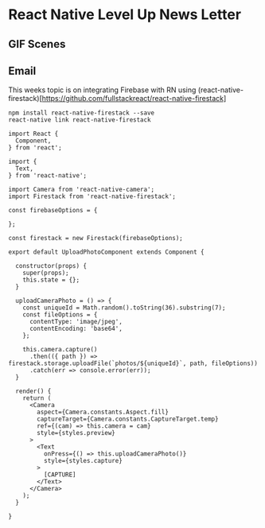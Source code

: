 # React Native Level Up News Letter

## GIF Scenes



## Email

This weeks topic is on integrating Firebase with RN using
(react-native-firestack)[https://github.com/fullstackreact/react-native-firestack]

```langauge-bash
npm install react-native-firestack --save
react-native link react-native-firestack
```

```language-jsx
import React {
  Component,
} from 'react';

import {
  Text,
} from 'react-native';

import Camera from 'react-native-camera';
import Firestack from 'react-native-firestack';

const firebaseOptions = {

};

const firestack = new Firestack(firebaseOptions);

export default UploadPhotoComponent extends Component {

  constructor(props) {
    super(props);
    this.state = {};
  }

  uploadCameraPhoto = () => {
    const uniqueId = Math.random().toString(36).substring(7);
    const fileOptions = {
      contentType: 'image/jpeg',
      contentEncoding: 'base64',
    };

    this.camera.capture()
      .then(({ path }) => firestack.storage.uploadFile(`photos/${uniqueId}`, path, fileOptions))
      .catch(err => console.error(err));
  }

  render() {
    return (
      <Camera
        aspect={Camera.constants.Aspect.fill}
        captureTarget={Camera.constants.CaptureTarget.temp}
        ref={(cam) => this.camera = cam}
        style={styles.preview}
      >
        <Text
          onPress={() => this.uploadCameraPhoto()}
          style={styles.capture}
        >
          [CAPTURE]
        </Text>
      </Camera>
    );
  }

}

```
